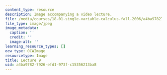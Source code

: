 ```yaml
---
content_type: resource
description: Image accompanying a video lecture.
file: /media/courses/18-01-single-variable-calculus-fall-2006/a4ba97827926efd1973fc15356213ba8_lec09.jpg
file_type: image/jpeg
image_metadata:
  caption: ''
  credit: ''
  image-alt: ''
learning_resource_types: []
ocw_type: OCWImage
resourcetype: Image
title: Lecture 9
uid: a4ba9782-7926-efd1-973f-c15356213ba8
---
```

